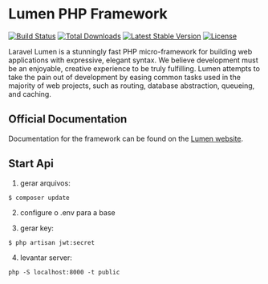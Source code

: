 # Lumen PHP Framework

[![Build Status](https://travis-ci.org/laravel/lumen-framework.svg)](https://travis-ci.org/laravel/lumen-framework)
[![Total Downloads](https://img.shields.io/packagist/dt/laravel/framework)](https://packagist.org/packages/laravel/lumen-framework)
[![Latest Stable Version](https://img.shields.io/packagist/v/laravel/framework)](https://packagist.org/packages/laravel/lumen-framework)
[![License](https://img.shields.io/packagist/l/laravel/framework)](https://packagist.org/packages/laravel/lumen-framework)

Laravel Lumen is a stunningly fast PHP micro-framework for building web applications with expressive, elegant syntax. We believe development must be an enjoyable, creative experience to be truly fulfilling. Lumen attempts to take the pain out of development by easing common tasks used in the majority of web projects, such as routing, database abstraction, queueing, and caching.

## Official Documentation

Documentation for the framework can be found on the [Lumen website](https://lumen.laravel.com/docs).

## Start Api

1) gerar arquivos: <br/>

```
$ composer update 
```
2) configure o .env para a base <br/>

3) gerar key: <br/>

```
$ php artisan jwt:secret
```

4) levantar server: <br/>

```
php -S localhost:8000 -t public
```
